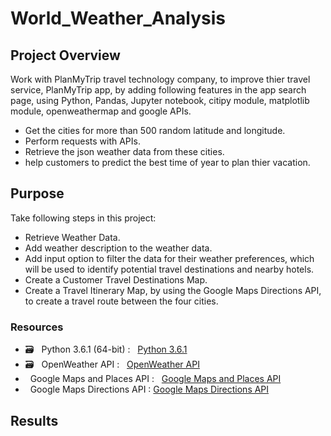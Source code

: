 # World_Weather_Analysis

## Project Overview
Work with PlanMyTrip travel technology company, to improve thier travel service, PlanMyTrip app, by adding following features in the app search page, using Python, Pandas, Jupyter notebook, citipy module, matplotlib module, openweathermap and google APIs.
  
  - Get the cities for more than 500 random latitude and longitude.
  - Perform requests with APIs.
  - Retrieve the json weather data from these cities.
  - help customers to predict the best time of year to plan thier vacation.

## Purpose
Take following steps in this project:

  - Retrieve Weather Data.
  - Add weather description to the weather data.
  - Add input option to filter the data for their weather preferences, which will be used to identify potential travel destinations and nearby hotels.
  - Create a Customer Travel Destinations Map.
  - Create a Travel Itinerary Map, by using the Google Maps Directions API, to create a travel route between the four cities.

### Resources
  - :card_file_box: &#160; Python 3.6.1 (64-bit) : &#160;  [Python 3.6.1](https://www.python.org/downloads/windows/)
  - :card_file_box: &#160; OpenWeather API : &#160; [OpenWeather API](https://openweathermap.org/current)
  - &#160; Google Maps and Places API : &#160; [Google Maps and Places API](https://developers.google.com/maps/documentation/places/web-service/search)
  - &#160; Google Maps Directions API : [Google Maps Directions API](https://developers.google.com/maps/documentation/directions/overview)



## Results


## 

